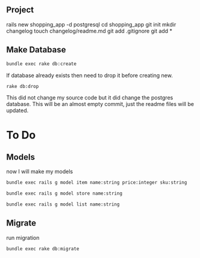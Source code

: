 ## Project

rails new shopping_app -d postgresql
cd shopping_app
git init
mkdir changelog
touch changelog/readme.md
git add .gitignore
git add *

## Make Database
```bash
bundle exec rake db:create
```
If database already exists then need to drop it before creating new.

```bash
rake db:drop
```
This did not change my source code but it did change the postgres database.
This will be an almost empty commit, just the readme files will be updated.

# To Do

## Models

now I will make my models

```bash
bundle exec rails g model item name:string price:integer sku:string

bundle exec rails g model store name:string

bundle exec rails g model list name:string
```

## Migrate

run migration

```bash
bundle exec rake db:migrate
```